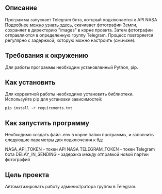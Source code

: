 ## Описание

Программа запускает Telegram бота, который подключается к API NASA [Подробнее можно узнать здесь](https://api.nasa.gov/),
скачивает фотографии Земли, сохраняет в директорию "images" в корне проекта. Затем фотографии отправляются в определенную группу Telegram.
Процесс повторяется регулярно с задержкой, которую можно настроить (см.ниже).

## Требования к окружению

Для работы программы необходим установленный Python, pip.


## Как установить

Для корректной работы необходимо установить библиотеки.
Используйте pip для установки зависимостей:

```
pip install -r requirements.txt
```

## Как запустить программу

Необходимо создать файл .env в корне папки программы, и заполнить следующие параметры для подключения к бд:

NASA_API_TOKEN - токен API NASA
TELEGRAM_TOKEN - токен Telegram бота
DELAY_IN_SENDING - задержка между отправкой новой партии фотографий


## Цель проекта

Автоматизировать работу администратора группы в Telegram.

